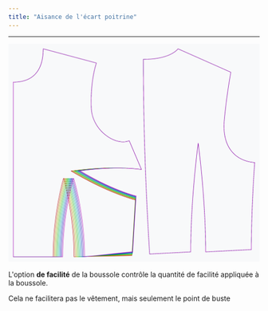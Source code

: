 ```yaml
---
title: "Aisance de l'écart poitrine"
---
```


***

![L'effet de l'option d'assouplissement de la poussière sur le patron](sample.png)

L'option **de facilité** de la boussole contrôle la quantité de facilité appliquée à la boussole.

<Note>Cela ne facilitera pas le vêtement, mais seulement le point de buste</Note>




